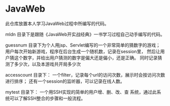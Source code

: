 JavaWeb
=======
此仓库放置本人学习JavaWeb过程中所编写的代码。

mldn 目录下是跟随《JavaWeb开实战经典》一书学习过程自己动手编写的代码。

guessnum 目录下为个人用jsp、Servlet编写的一个非常简单的猜数字的游戏；
		用户每次开始新游戏，程序在后台生成一个随机数，记录在session里，
		然后让用户猜这个数字，并给出用户猜测的数字是偏大还是偏小，还是正确。
		同时记录猜测了多少次，以及本游戏共开局多少次
		
accesscount 目录下：
		一个filter，记录每个url的访问次数，展示时会按访问次数进行排序；
		还有一个session的监听器，可以记录在线人数。
		
		
mytest 目录下：
		一个用SSH实现的简单的用户增、删、改、查 系统，通过此系统可以了解SSH整合的步骤和一般流程。		